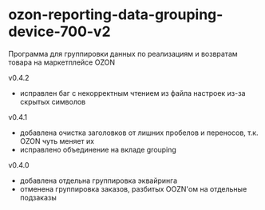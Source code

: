 # ozon-reporting-data-grouping-device-700-v2

Программа для группировки данных по реализациям и возвратам товара на маркетплейсе OZON

v0.4.2
- исправлен баг с некорректным чтением из файла настроек из-за скрытых символов

v0.4.1 
- добавлена очистка заголовков от лишних пробелов и переносов, т.к. OZON чуть меняет их
- исправлено объединение на вкладе grouping

v0.4.0
- добавлена отдельна группировка эквайринга
- отменена группировка заказов, разбитых OOZN'ом на отдельные подзаказы